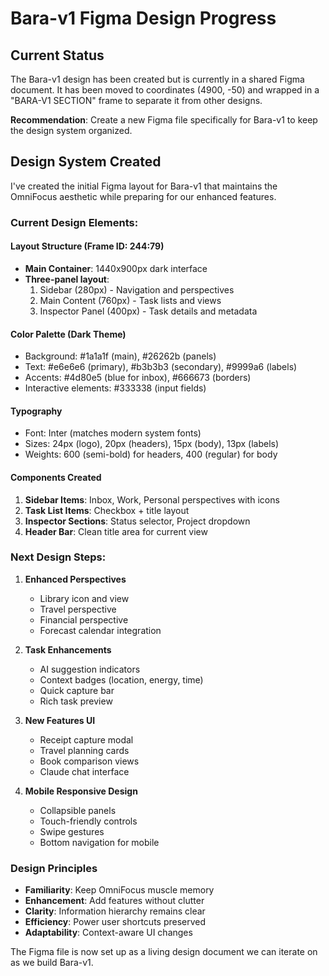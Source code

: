 # Bara-v1 Figma Design Progress

## Current Status
The Bara-v1 design has been created but is currently in a shared Figma document. It has been moved to coordinates (4900, -50) and wrapped in a "BARA-V1 SECTION" frame to separate it from other designs.

**Recommendation**: Create a new Figma file specifically for Bara-v1 to keep the design system organized.

## Design System Created
I've created the initial Figma layout for Bara-v1 that maintains the OmniFocus aesthetic while preparing for our enhanced features.

### Current Design Elements:

#### Layout Structure (Frame ID: 244:79)
- **Main Container**: 1440x900px dark interface
- **Three-panel layout**:
  1. Sidebar (280px) - Navigation and perspectives
  2. Main Content (760px) - Task lists and views  
  3. Inspector Panel (400px) - Task details and metadata

#### Color Palette (Dark Theme)
- Background: #1a1a1f (main), #26262b (panels)
- Text: #e6e6e6 (primary), #b3b3b3 (secondary), #9999a6 (labels)
- Accents: #4d80e5 (blue for inbox), #666673 (borders)
- Interactive elements: #333338 (input fields)

#### Typography
- Font: Inter (matches modern system fonts)
- Sizes: 24px (logo), 20px (headers), 15px (body), 13px (labels)
- Weights: 600 (semi-bold) for headers, 400 (regular) for body

#### Components Created
1. **Sidebar Items**: Inbox, Work, Personal perspectives with icons
2. **Task List Items**: Checkbox + title layout
3. **Inspector Sections**: Status selector, Project dropdown
4. **Header Bar**: Clean title area for current view

### Next Design Steps:

1. **Enhanced Perspectives**
   - Library icon and view
   - Travel perspective  
   - Financial perspective
   - Forecast calendar integration

2. **Task Enhancements**
   - AI suggestion indicators
   - Context badges (location, energy, time)
   - Quick capture bar
   - Rich task preview

3. **New Features UI**
   - Receipt capture modal
   - Travel planning cards
   - Book comparison views
   - Claude chat interface

4. **Mobile Responsive Design**
   - Collapsible panels
   - Touch-friendly controls
   - Swipe gestures
   - Bottom navigation for mobile

### Design Principles
- **Familiarity**: Keep OmniFocus muscle memory
- **Enhancement**: Add features without clutter
- **Clarity**: Information hierarchy remains clear
- **Efficiency**: Power user shortcuts preserved
- **Adaptability**: Context-aware UI changes

The Figma file is now set up as a living design document we can iterate on as we build Bara-v1.
